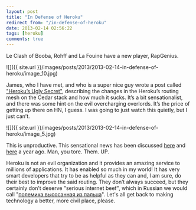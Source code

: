 ```yaml
---
layout: post
title: "In Defense of Heroku"
redirect_from: "/in-defense-of-heroku"
date: 2013-02-14 02:56:22
tags: [heroku]
comments: true
---
```

Le Clash of Booba, Rohff and La Fouine have a new player, RapGenius.

![]({{ site.url }}/images/posts/2013/2013-02-14-in-defense-of-heroku/image_10.jpg)

James, who I have met, and who is a super nice guy wrote a post called ["Heroku’s Ugly Secret"](http://rapgenius.com/James-somers-herokus-ugly-secret-lyrics), describing the changes in the Heroku’s routing mesh on the Cedar stack and how much it sucks. It’s a bit sensationalist, and there was some hint on the evil overcharging overlords. It’s the price of getting up there on HN, I guess. I was going to just watch this quietly, but I just can’t.

![]({{ site.url }}/images/posts/2013/2013-02-14-in-defense-of-heroku/image_5.jpg)

This is unproductive. This sensational news has been discussed [here](http://tiwatson.com/blog/2011-2-17-heroku-no-longer-using-a-global-request-queue) and [here](https://groups.google.com/forum/?fromgroups=#!msg/heroku/8eOosLC5nrw/Xy2j7GapebIJ) a year ago. Man, you tore. Them. UP.

Heroku is not an evil organization and it provides an amazing service to millions of applications. It has enabled so much in my world! It has very smart developers that try to be as helpful as they can and, I am sure, do their best to improve the said routing. They don’t always succeed, but they certainly don’t deserve "serious internet beef", which in Russian we would call "[полемика высосанная из пальца](http://universal_ru_de.academic.ru/184788/%D0%B2%D1%8B%D1%81%D0%BE%D1%81%D0%B0%D0%BD%D0%BD%D1%8B%D0%B9_%D0%B8%D0%B7_%D0%BF%D0%B0%D0%BB%D1%8C%D1%86%D0%B0)".  Let's all get back to making technology a better, more civil place, please.

